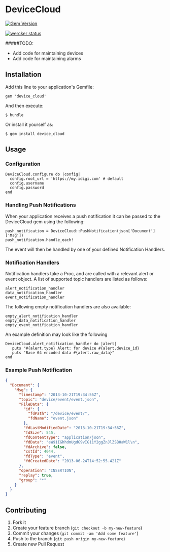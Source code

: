# DeviceCloud

[![Gem Version](https://badge.fury.io/rb/device_cloud.png)](http://badge.fury.io/rb/device_cloud)

[![wercker status](https://app.wercker.com/status/88a596a14228b6d5b8e7a57dd5d6db55/m/ "wercker status")](https://app.wercker.com/project/bykey/88a596a14228b6d5b8e7a57dd5d6db55)

#####TODO:

* Add code for maintaining devices
* Add code for maintaining alarms

## Installation
Add this line to your application's Gemfile:

    gem 'device_cloud'

And then execute:

    $ bundle

Or install it yourself as:

    $ gem install device_cloud

## Usage

### Configuration

    DeviceCloud.configure do |config|
      config.root_url = 'https://my.idigi.com' # default
      config.username
      config.password
    end


### Handling Push Notifications

When your application receives a push notification it can be passed to the DeviceCloud gem using the following:

    push_notification = DeviceCloud::PushNotification(json['Document']['Msg'])
    push_notification.handle_each!

The event will then be handled by one of your defined Notification Handlers.

### Notification Handlers

Notification handlers take a Proc, and are called with a relevant alert or event object. A list of supported topic handlers are listed as follows:

    alert_notification_handler
    data_notification_handler
    event_notification_handler

The following empty notification handlers are also available:

    empty_alert_notification_handler
    empty_data_notification_handler
    empty_event_notification_handler

An example definition may look like the following

    DeviceCloud.alert_notification_handler do |alert|
       puts "#{alert.type} Alert: for device #{alert.device_id}
       puts "Base 64 encoded data #{alert.raw_data}"
    end


### Example Push Notification


```json
{
  "Document": {
    "Msg": {
      "timestamp": "2013-10-21T19:34:56Z",
      "topic": "device/event/event.json",
      "FileData": {
        "id": {
          "fdPath": "/device/event/",
          "fdName": "event.json"
        },
        "fdLastModifiedDate": "2013-10-21T19:34:56Z",
        "fdSize": 545,
        "fdContentType": "application/json",
        "fdData": "eW91IGhhdmUgdG9vIG11Y2ggZnJlZSB0aW1l\n",
        "fdArchive": false,
        "cstId": 4044,
        "fdType": "event",
        "fdCreatedDate": "2013-06-24T14:52:55.421Z"
      },
      "operation": "INSERTION",
      "replay": true,
      "group": "*"
    }
  }
}
```

## Contributing

1. Fork it
2. Create your feature branch (`git checkout -b my-new-feature`)
3. Commit your changes (`git commit -am 'Add some feature'`)
4. Push to the branch (`git push origin my-new-feature`)
5. Create new Pull Request
